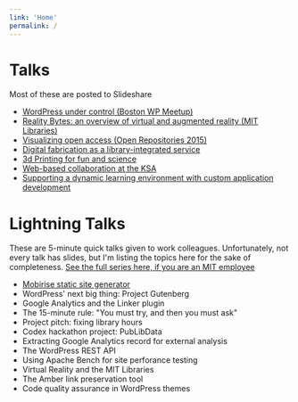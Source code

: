 ```yaml
---
link: 'Home'
permalink: /
---
```


# Talks

Most of these are posted to Slideshare

- [WordPress under control (Boston WP Meetup)](https://www.slideshare.net/morphosis7/wordpress-under-control-boston-wp-meetup)
- [Reality Bytes: an overview of virtual and augmented reality (MIT Libraries)](https://www.slideshare.net/morphosis7/reality-bytes-an-overview-of-virtual-and-augmented-reality)
- [Visualizing open access (Open Repositories 2015)](https://www.slideshare.net/morphosis7/visualizing-open-access-open-repositories-2015)
- [Digital fabrication as a library-integrated service](https://www.slideshare.net/morphosis7/digital-fabrication-as-a-library-integrated-service)
- [3d Printing for fun and science](https://www.slideshare.net/drmaltman/3d-printing-for-fun-and-science-v5-brownbag)
- [Web-based collaboration at the KSA](https://www.slideshare.net/morphosis7/web-based-collaboration-at-the-ksa-13970178)
- [Supporting a dynamic learning environment with custom application development](https://www.slideshare.net/morphosis7/osu-drupal-usersgroup)

# Lightning Talks

These are 5-minute quick talks given to work colleagues. Unfortunately, not every talk has slides, but I'm listing the topics here for the sake of completeness. [See the full series here, if you are an MIT employee](https://wikis.mit.edu/confluence/display/LIBRD/Lightning+Talk+Topics)

- [Mobirise static site generator](/talks/mobirise)
- WordPress' next big thing: Project Gutenberg
- Google Analytics and the Linker plugin
- The 15-minute rule: "You must try, and then you must ask"
- Project pitch: fixing library hours
- Codex hackathon project: PubLibData
- Extracting Google Analytics record for external analysis
- The WordPress REST API
- Using Apache Bench for site perforance testing
- Virtual Reality and the MIT Libraries
- The Amber link preservation tool
- Code quality assurance in WordPress themes
